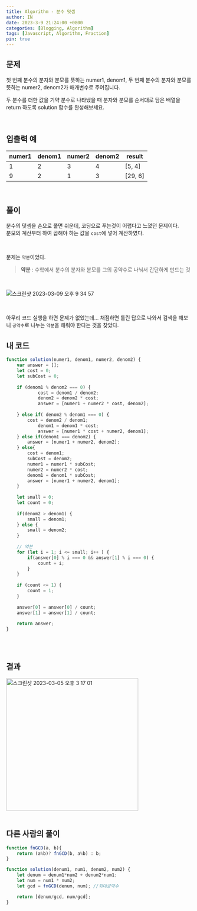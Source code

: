 ```yaml
---
title: Algorithm - 분수 덧셈
author: IN
date: 2023-3-9 21:24:00 +0800
categories: [Blogging, Algorithm]
tags: [Javascript, Algorithm, Fraction]
pin: true
---
```


## 문제

첫 번째 분수의 분자와 분모를 뜻하는 numer1, denom1, 두 번째 분수의 분자와 분모를 뜻하는 numer2, denom2가 매개변수로 주어집니다. 

두 분수를 더한 값을 기약 분수로 나타냈을 때 분자와 분모를 순서대로 담은 배열을 return 하도록 solution 함수를 완성해보세요.

<br />

## 입출력 예

| numer1 | denom1 | numer2 | denom2 | result |
| ------ | ------ | ------ | ------ | ------ |
| 1 | 2 | 3 | 4 | [5, 4] |
| 9 | 2 | 1 | 3 | [29, 6] |

<br />

## 풀이

분수의 덧셈을 손으로 풀면 쉬운데, 코딩으로 푸는것이 어렵다고 느꼈던 문제이다.
<br />
분모의 계산부터 하여 곱해야 하는 값을 `cost`에 넣어 계산하였다.

<br />

문제는 `약분`이었다.

> **약분** :
> 수학에서 분수의 분자와 분모를 그의 공약수로 나눠서 간단하게 만드는 것

<br />

![스크린샷 2023-03-09 오후 9 34 57](https://user-images.githubusercontent.com/65399118/224024726-174e1c58-32ca-4ee9-bf41-126ee76bcad0.png)

<br />

아무리 코드 실행을 하면 문제가 없었는데... 채점하면 틀린 답으로 나와서 검색을 해보니 `공약수`로 나누는 `약분`을 해줘야 한다는 것을 찾았다.

## 내 코드

```js
function solution(numer1, denom1, numer2, denom2) {
    var answer = [];
    let cost = 0;
    let subCost = 0;
    
    if (denom1 % denom2 === 0) {
            cost = denom1 / denom2;
            denom2 = denom2 * cost;
            answer = [numer1 + numer2 * cost, denom2];
        
    } else if( denom2 % denom1 === 0) {
        cost = denom2 / denom1;
            denom1 = denom1 * cost;
            answer = [numer1 * cost + numer2, denom1];
    } else if(denom1 === denom2) {
        answer = [numer1 + numer2, denom2];
    } else{
        cost = denom1;
        subCost = denom2;
        numer1 = numer1 * subCost;
        numer2 = numer2 * cost;
        denom1 = denom1 * subCost;
        answer = [numer1 + numer2, denom1];
    }
    
    let small = 0;
    let count = 0;
    
    if(denom2 > denom1) {
        small = denom1;
    } else {
        small = denom2;
    }
    
    // 약분
    for (let i = 1; i <= small; i++ ) {
        if(answer[0] % i === 0 && answer[1] % i === 0) {
            count = i;
        }
    }
    
    if (count <= 1) {
        count = 1;
    }
    
    answer[0] = answer[0] / count;
    answer[1] = answer[1] / count;
    
    return answer;
}
```

<br />
<br />

## 결과
<img width="358" alt="스크린샷 2023-03-05 오후 3 17 01" src="https://user-images.githubusercontent.com/65399118/224025820-984873f6-260b-4702-8b49-642857efb21e.png">

<br />
<br />

## 다른 사람의 풀이

```js
function fnGCD(a, b){
    return (a%b)? fnGCD(b, a%b) : b;
}

function solution(denum1, num1, denum2, num2) {
    let denum = denum1*num2 + denum2*num1;
    let num = num1 * num2;
    let gcd = fnGCD(denum, num); //최대공약수

    return [denum/gcd, num/gcd];
}
```
